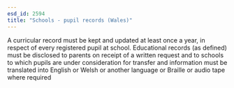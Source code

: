 ```yaml
---
esd_id: 2594
title: "Schools - pupil records (Wales)"
---
```


A curricular record must be kept and updated at least once a year, in respect of every registered pupil at school. Educational records (as defined) must be disclosed to parents on receipt of a written request and to schools to which pupils are under consideration for transfer and information must be translated into English or Welsh or another language or Braille or audio tape where required

